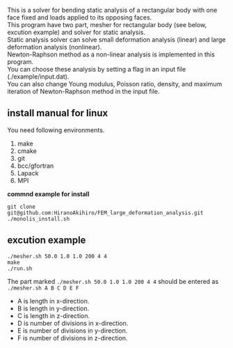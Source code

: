 This is a solver for bending static analysis of a rectangular body with one face fixed and loads applied to its opposing faces.\
This program have two part, mesher for rectangular body (see below, excution example) and solver for static analysis.\
Static analysis solver can solve small deformation analysis (linear) and large deformation analysis (nonlinear).\
Newton-Raphson method as a non-linear analysis is implemented in this program. \
You can choose these analysis by setting a flag in an input file (./example/input.dat).\
You can also change Young modulus, Poisson ratio, density, and maximum iteration of Newton-Raphson method in the input file.
## install manual for linux
You need following environments.
1. make
2. cmake
3. git
4. bcc/gfortran
5. Lapack
6. MPI

**commnd example for install**
```
git clone git@github.com:HiranoAkihiro/FEM_large_deformation_analysis.git
./monolis_install.sh
```
## excution example
```
./mesher.sh 50.0 1.0 1.0 200 4 4
make
./run.sh
```
The part marked `./mesher.sh 50.0 1.0 1.0 200 4 4` should be entered as \
`./mesher.sh A B C D E F`

- A is length in x-direction.
- B is length in y-direction.
- C is length in z-direction.
- D is number of divisions in x-direction.
- E is number of divisions in y-direction.
- F is number of divisions in z-direction.
